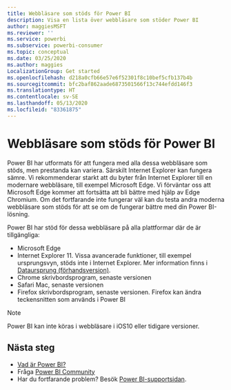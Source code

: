 ```yaml
---
title: Webbläsare som stöds för Power BI
description: Visa en lista över webbläsare som stöder Power BI
author: maggiesMSFT
ms.reviewer: ''
ms.service: powerbi
ms.subservice: powerbi-consumer
ms.topic: conceptual
ms.date: 03/25/2020
ms.author: maggies
LocalizationGroup: Get started
ms.openlocfilehash: d218a0cfb66e57e6f52301f8c10bef5cfb137b4b
ms.sourcegitcommit: bfc2baf862aade6873501566f13c744efdd146f3
ms.translationtype: HT
ms.contentlocale: sv-SE
ms.lasthandoff: 05/13/2020
ms.locfileid: "83361875"
---
```

# <a name="supported-browsers-for-power-bi"></a>Webbläsare som stöds för Power BI

Power BI har utformats för att fungera med alla dessa webbläsare som stöds, men prestanda kan variera. Särskilt Internet Explorer kan fungera sämre. Vi rekommenderar starkt att du byter från Internet Explorer till en modernare webbläsare, till exempel Microsoft Edge. Vi förväntar oss att Microsoft Edge kommer att fortsätta att bli bättre med hjälp av Edge Chromium. Om det fortfarande inte fungerar väl kan du testa andra moderna webbläsare som stöds för att se om de fungerar bättre med din Power BI-lösning.

Power BI har stöd för dessa webbläsare på alla plattformar där de är tillgängliga:

- Microsoft Edge
- Internet Explorer 11. Vissa avancerade funktioner, till exempel ursprungsvyn, stöds inte i Internet Explorer. Mer information finns i [Dataursprung (förhandsversion)](../collaborate-share/service-data-lineage.md).
- Chrome skrivbordsprogram, senaste versionen
- Safari Mac, senaste versionen
- Firefox skrivbordsprogram, senaste versionen. Firefox kan ändra teckensnitten som används i Power BI 

> [!NOTE]
> Power BI kan inte köras i webbläsare i iOS10 eller tidigare versioner.

## <a name="next-steps"></a>Nästa steg
* [Vad är Power BI?](power-bi-overview.md)
* Fråga [Power BI Community](https://community.powerbi.com/)
* Har du fortfarande problem? Besök [Power BI-supportsidan](https://powerbi.microsoft.com/support/).
